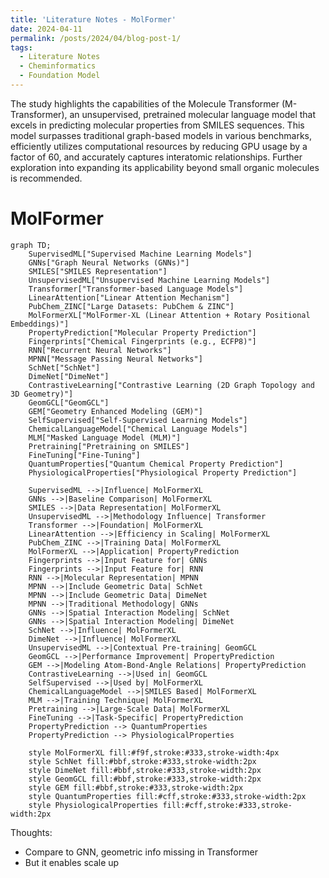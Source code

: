 ```yaml
---
title: 'Literature Notes - MolFormer'
date: 2024-04-11
permalink: /posts/2024/04/blog-post-1/
tags:
  - Literature Notes
  - Cheminformatics
  - Foundation Model
---
```


The study highlights the capabilities of the Molecule Transformer (M-Transformer), an unsupervised, pretrained molecular language model that excels in predicting molecular properties from SMILES sequences. This model surpasses traditional graph-based models in various benchmarks, efficiently utilizes computational resources by reducing GPU usage by a factor of 60, and accurately captures interatomic relationships. Further exploration into expanding its applicability beyond small organic molecules is recommended.

MolFormer 
======

```mermaid!
graph TD;
    SupervisedML["Supervised Machine Learning Models"]
    GNNs["Graph Neural Networks (GNNs)"]
    SMILES["SMILES Representation"]
    UnsupervisedML["Unsupervised Machine Learning Models"]
    Transformer["Transformer-based Language Models"]
    LinearAttention["Linear Attention Mechanism"]
    PubChem_ZINC["Large Datasets: PubChem & ZINC"]
    MolFormerXL["MolFormer-XL (Linear Attention + Rotary Positional Embeddings)"]
    PropertyPrediction["Molecular Property Prediction"]
    Fingerprints["Chemical Fingerprints (e.g., ECFP8)"]
    RNN["Recurrent Neural Networks"]
    MPNN["Message Passing Neural Networks"]
    SchNet["SchNet"]
    DimeNet["DimeNet"]
    ContrastiveLearning["Contrastive Learning (2D Graph Topology and 3D Geometry)"]
    GeomGCL["GeomGCL"]
    GEM["Geometry Enhanced Modeling (GEM)"]
    SelfSupervised["Self-Supervised Learning Models"]
    ChemicalLanguageModel["Chemical Language Models"]
    MLM["Masked Language Model (MLM)"]
    Pretraining["Pretraining on SMILES"]
    FineTuning["Fine-Tuning"]
    QuantumProperties["Quantum Chemical Property Prediction"]
    PhysiologicalProperties["Physiological Property Prediction"]

    SupervisedML -->|Influence| MolFormerXL
    GNNs -->|Baseline Comparison| MolFormerXL
    SMILES -->|Data Representation| MolFormerXL
    UnsupervisedML -->|Methodology Influence| Transformer
    Transformer -->|Foundation| MolFormerXL
    LinearAttention -->|Efficiency in Scaling| MolFormerXL
    PubChem_ZINC -->|Training Data| MolFormerXL
    MolFormerXL -->|Application| PropertyPrediction
    Fingerprints -->|Input Feature for| GNNs
    Fingerprints -->|Input Feature for| RNN
    RNN -->|Molecular Representation| MPNN
    MPNN -->|Include Geometric Data| SchNet
    MPNN -->|Include Geometric Data| DimeNet
    MPNN -->|Traditional Methodology| GNNs
    GNNs -->|Spatial Interaction Modeling| SchNet
    GNNs -->|Spatial Interaction Modeling| DimeNet
    SchNet -->|Influence| MolFormerXL
    DimeNet -->|Influence| MolFormerXL
    UnsupervisedML -->|Contextual Pre-training| GeomGCL
    GeomGCL -->|Performance Improvement| PropertyPrediction
    GEM -->|Modeling Atom-Bond-Angle Relations| PropertyPrediction
    ContrastiveLearning -->|Used in| GeomGCL
    SelfSupervised -->|Used by| MolFormerXL
    ChemicalLanguageModel -->|SMILES Based| MolFormerXL
    MLM -->|Training Technique| MolFormerXL
    Pretraining -->|Large-Scale Data| MolFormerXL
    FineTuning -->|Task-Specific| PropertyPrediction
    PropertyPrediction --> QuantumProperties
    PropertyPrediction --> PhysiologicalProperties

    style MolFormerXL fill:#f9f,stroke:#333,stroke-width:4px
    style SchNet fill:#bbf,stroke:#333,stroke-width:2px
    style DimeNet fill:#bbf,stroke:#333,stroke-width:2px
    style GeomGCL fill:#bbf,stroke:#333,stroke-width:2px
    style GEM fill:#bbf,stroke:#333,stroke-width:2px
    style QuantumProperties fill:#cff,stroke:#333,stroke-width:2px
    style PhysiologicalProperties fill:#cff,stroke:#333,stroke-width:2px
```

Thoughts:
 - Compare to GNN, geometric info missing in Transformer
 - But it enables scale up